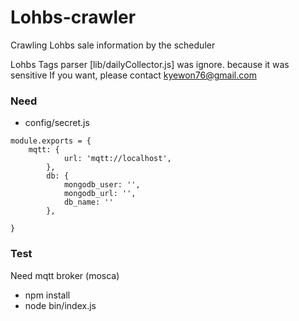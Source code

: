 # Lohbs-crawler

Crawling Lohbs sale information by the scheduler

Lohbs Tags parser [lib/dailyCollector.js] was ignore.
because it was sensitive
If you want, 
please contact kyewon76@gmail.com

### Need
- config/secret.js
```
module.exports = {
    mqtt: {
            url: 'mqtt://localhost',
        },
        db: {
            mongodb_user: '',
            mongodb_url: '',
            db_name: ''
        },

}
```

### Test
Need mqtt broker (mosca)

- npm install
- node bin/index.js
